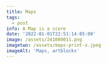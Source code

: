 ```yaml
---
title: Maps
tags:
  - post
info: A Map is a score
date: '2022-01-01T22:51:14-05:00'
image: /assets/241000011.png
imagetwo: /assets/maps-print-x.jpeg
imageAlt: 'Maps, artblocks'
---
```


